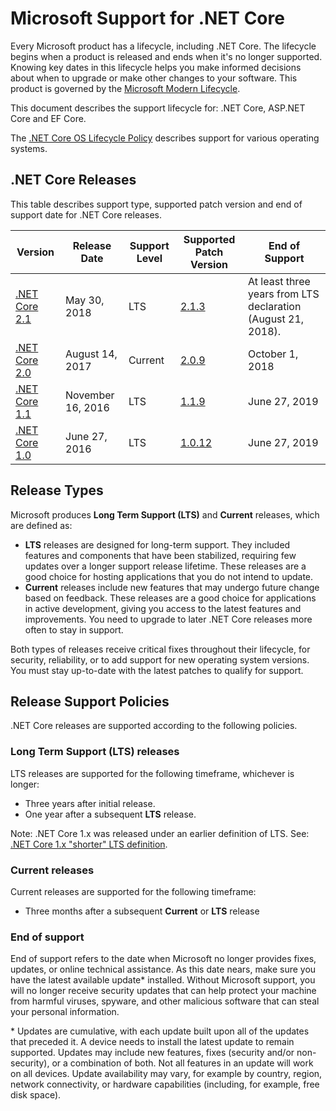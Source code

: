 # Microsoft Support for .NET Core

Every Microsoft product has a lifecycle, including .NET Core. The lifecycle begins when a product is released and ends when it's no longer supported. Knowing key dates in this lifecycle helps you make informed decisions about when to upgrade or make other changes to your software. This product is governed by the [Microsoft Modern Lifecycle](https://support.microsoft.com/help/30881/modern-lifecycle-policy).

This document describes the support lifecycle for: .NET Core, ASP.NET Core and EF Core.

The [.NET Core OS Lifecycle Policy](https://github.com/dotnet/core/blob/master/os-lifecycle-policy.md) describes support for various operating systems.

## .NET Core Releases

This table describes support type, supported patch version and end of support date for .NET Core releases.

|  Version  |  Release Date | Support Level | Supported Patch Version | End of Support |
| -- | -- | -- | -- | -- |
|[.NET Core 2.1](https://blogs.msdn.microsoft.com/dotnet/2018/05/30/announcing-net-core-2-1) | May 30, 2018 | LTS | [2.1.3](https://www.microsoft.com/net/download/dotnet-core/runtime-2.1.0) | At least three years from LTS declaration (August 21, 2018).|
| [.NET Core 2.0](https://blogs.msdn.microsoft.com/dotnet/2017/08/14/announcing-net-core-2-0/) | August 14, 2017 | Current | [2.0.9](https://www.microsoft.com/net/download/dotnet-core/runtime-2.0.7) | October 1, 2018 |
| [.NET Core 1.1](https://blogs.msdn.microsoft.com/dotnet/2016/11/16/announcing-net-core-1-1/) | November 16, 2016 | LTS | [1.1.9](https://www.microsoft.com/net/download/dotnet-core/runtime-1.1.8) | June 27, 2019|
| [.NET Core 1.0](https://blogs.msdn.microsoft.com/dotnet/2016/06/27/announcing-net-core-1-0/) | June 27, 2016 | LTS | [1.0.12](https://www.microsoft.com/net/download/dotnet-core/runtime-1.0.11) | June 27, 2019|

## Release Types

Microsoft produces **Long Term Support (LTS)** and **Current** releases, which are defined as:

* **LTS** releases are designed for long-term support. They included features and components that have been stabilized, requiring few updates over a longer support release lifetime. These releases are a good choice for hosting applications that you do not intend to update.
* **Current** releases include new features that may undergo future change based on feedback. These releases are a good choice for applications in active development, giving you access to the latest features and improvements. You need to upgrade to later .NET Core releases more often to stay in support.

Both types of releases receive critical fixes throughout their lifecycle, for security, reliability, or to add support for new operating system versions. You must stay up-to-date with the latest patches to qualify for support.

## Release Support Policies

.NET Core releases are supported according to the following policies.

### Long Term Support (LTS) releases

LTS releases are supported for the following timeframe, whichever is longer:

* Three years after initial release.
* One year after a subsequent **LTS** release.

Note: .NET Core 1.x was released under an earlier definition of LTS. See: [.NET Core 1.x "shorter" LTS definition](https://github.com/dotnet/core/blob/e2f22a7106860c0e5dc98bb36dc648a779944ad5/microsoft-support.md#long-term-support-lts-releases).

### Current releases

Current releases are supported for the following timeframe:

* Three months after a subsequent **Current** or **LTS** release

### End of support

End of support refers to the date when Microsoft no longer provides fixes, updates, or online technical assistance. As this date nears, make sure you have the latest available update\* installed. Without Microsoft support, you will no longer receive security updates that can help protect your machine from harmful viruses, spyware, and other malicious software that can steal your personal information.

\* Updates are cumulative, with each update built upon all of the updates that preceded it. A device needs to install the latest update to remain supported. Updates may include new features, fixes (security and/or non-security), or a combination of both. Not all features in an update will work on all devices. Update availability may vary, for example by country, region, network connectivity, or hardware capabilities (including, for example, free disk space).
